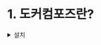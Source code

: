 # 1. 도커컴포즈란?

<details markdown="1">
<summary>설치</summary>

## 설치

### docker 설치
```
curl -fsSL https://get.docker.com/ | sudo sh

sudo usermod -aG docker $USER
```

### docker-compose 설치
```
sudo curl -L "https://github.com/docker/compose/releases/download/1.24.0/docker-compose-$(uname -s)-$(uname -m)" -o /usr/local/bin/docker-compose

sudo chmod +x /usr/local/bin/docker-compose
```

</details>
</br>

